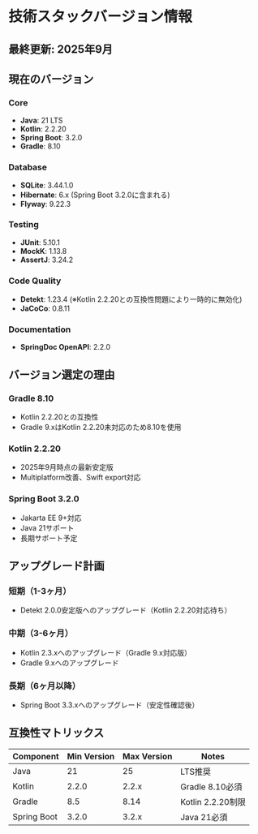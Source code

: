 # 技術スタックバージョン情報

## 最終更新: 2025年9月

## 現在のバージョン

### Core
- **Java**: 21 LTS
- **Kotlin**: 2.2.20
- **Spring Boot**: 3.2.0
- **Gradle**: 8.10

### Database
- **SQLite**: 3.44.1.0
- **Hibernate**: 6.x (Spring Boot 3.2.0に含まれる)
- **Flyway**: 9.22.3

### Testing
- **JUnit**: 5.10.1
- **MockK**: 1.13.8
- **AssertJ**: 3.24.2

### Code Quality
- **Detekt**: 1.23.4 (※Kotlin 2.2.20との互換性問題により一時的に無効化)
- **JaCoCo**: 0.8.11

### Documentation
- **SpringDoc OpenAPI**: 2.2.0

## バージョン選定の理由

### Gradle 8.10
- Kotlin 2.2.20との互換性
- Gradle 9.xはKotlin 2.2.20未対応のため8.10を使用

### Kotlin 2.2.20
- 2025年9月時点の最新安定版
- Multiplatform改善、Swift export対応

### Spring Boot 3.2.0
- Jakarta EE 9+対応
- Java 21サポート
- 長期サポート予定

## アップグレード計画

### 短期（1-3ヶ月）
- Detekt 2.0.0安定版へのアップグレード（Kotlin 2.2.20対応待ち）

### 中期（3-6ヶ月）
- Kotlin 2.3.xへのアップグレード（Gradle 9.x対応版）
- Gradle 9.xへのアップグレード

### 長期（6ヶ月以降）
- Spring Boot 3.3.xへのアップグレード（安定性確認後）

## 互換性マトリックス

| Component | Min Version | Max Version | Notes |
|-----------|------------|-------------|-------|
| Java | 21 | 25 | LTS推奨 |
| Kotlin | 2.2.0 | 2.2.x | Gradle 8.10必須 |
| Gradle | 8.5 | 8.14 | Kotlin 2.2.20制限 |
| Spring Boot | 3.2.0 | 3.2.x | Java 21必須 |